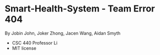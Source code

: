 # Smart-Health-System - Team Error 404 
By Jobin John, Joker Zhong, Jacen Wang, Aidan Smyth		
-  CSC 440 Professor Li 
-  MIT license
